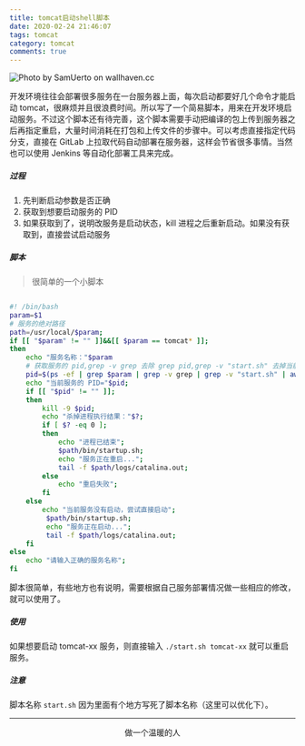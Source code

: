 ```yaml
---
title: tomcat启动shell脚本
date: 2020-02-24 21:46:07
tags: tomcat
category: tomcat
comments: true
---
```



![Photo by SamUerto on wallhaven.cc](/start-sh.png)


开发环境往往会部署很多服务在一台服务器上面，每次启动都要好几个命令才能启动 tomcat，很麻烦并且很浪费时间。所以写了一个简易脚本，用来在开发环境启动服务。不过这个脚本还有待完善，这个脚本需要手动把编译的包上传到服务器之后再指定重启，大量时间消耗在打包和上传文件的步骤中。可以考虑直接指定代码分支，直接在 GitLab 上拉取代码自动部署在服务器，这样会节省很多事情。当然也可以使用 Jenkins 等自动化部署工具来完成。

<!--more-->

##### 过程

1. 先判断启动参数是否正确
2. 获取到想要启动服务的 PID
3. 如果获取到了，说明改服务是启动状态，kill 进程之后重新启动。如果没有获取到，直接尝试启动服务

##### 脚本

> 很简单的一个小脚本

```bash

#! /bin/bash
param=$1
# 服务的绝对路径  
path=/usr/local/$param;
if [[ "$param" != "" ]]&&[[ $param == tomcat* ]];
then
    echo "服务名称："$param
    # 获取服务的 pid,grep -v grep 去除 grep pid,grep -v "start.sh" 去掉当前脚本的pid
    pid=$(ps -ef | grep $param | grep -v grep | grep -v "start.sh" | awk '{print $2}');
    echo "当前服务的 PID="$pid;
    if [[ "$pid" != "" ]];
    then
        kill -9 $pid;
        echo "杀掉进程执行结果："$?;
        if [ $? -eq 0 ];
        then
            echo "进程已结束";
            $path/bin/startup.sh;
            echo "服务正在重启...";
            tail -f $path/logs/catalina.out;
        else
            echo "重启失败";
        fi
    else
        echo "当前服务没有启动，尝试直接启动";
         $path/bin/startup.sh;
         echo "服务正在启动...";
         tail -f $path/logs/catalina.out;
    fi
else
    echo "请输入正确的服务名称";
fi
```
脚本很简单，有些地方也有说明，需要根据自己服务部署情况做一些相应的修改，就可以使用了。

##### 使用

如果想要启动 tomcat-xx 服务，则直接输入 `./start.sh tomcat-xx` 就可以重启服务。

##### 注意

脚本名称 `start.sh` 因为里面有个地方写死了脚本名称（这里可以优化下）。

***

<center>做一个温暖的人</center>